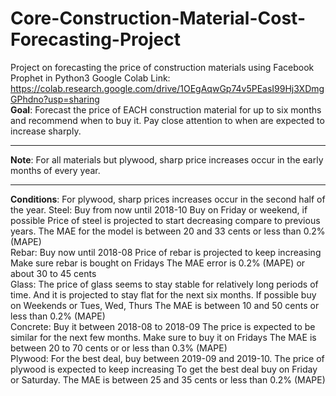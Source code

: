 # Core-Construction-Material-Cost-Forecasting-Project
Project on forecasting the price of construction materials using Facebook Prophet in Python3
Google Colab Link: https://colab.research.google.com/drive/1OEgAqwGp74v5PEasI99Hj3XDmgGPhdno?usp=sharing  
**Goal**: Forecast the price of EACH construction material for up to six months and recommend when to buy it. Pay close attention to when are expected to increase sharply.


---


**Note**: For all materials but plywood, sharp price increases occur in the early months of every year.


---

**Conditions**:
For plywood, sharp prices increases occur in the second half of the year. Steel: Buy from now until 2018-10 Buy on Friday or weekend, if possible Price of steel is projected to start decreasing compare to previous years. The MAE for the model is between 20 and 33 cents or less than 0.2% (MAPE)  
Rebar: Buy now until 2018-08 Price of rebar is projected to keep increasing Make sure rebar is bought on Fridays The MAE error is 0.2% (MAPE) or about 30 to 45 cents  
Glass: The price of glass seems to stay stable for relatively long periods of time. And it is projected to stay flat for the next six months. If possible buy on Weekends or Tues, Wed, Thurs The MAE is between 10 and 50 cents or less than 0.2% (MAPE)  
Concrete: Buy it between 2018-08 to 2018-09 The price is expected to be similar for the next few months. Make sure to buy it on Fridays The MAE is between 20 to 70 cents or or less than 0.3% (MAPE)  
Plywood: For the best deal, buy between 2019-09 and 2019-10. The price of plywood is expected to keep increasing To get the best deal buy on Friday or Saturday. The MAE is between 25 and 35 cents or less than 0.2% (MAPE)
